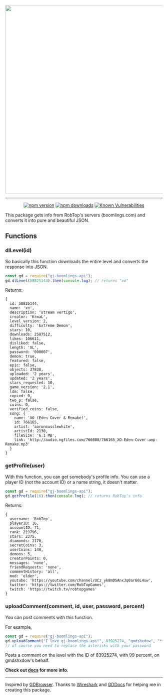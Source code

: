 <div align="center">
  <a href="https://www.npmjs.com/package/gj-boomlings-api"><img src="https://shikoshib.github.io/font1.png" width="600"></a><hr>
  <a href="https://www.npmjs.com/package/gj-boomlings-api"><img src="https://img.shields.io/npm/v/gj-boomlings-api.svg?maxAge=3600" alt="npm version" /></a>
  <a href="https://www.npmjs.com/package/gj-boomlings-api"><img src="https://img.shields.io/npm/dt/gj-boomlings-api.svg?maxAge=3600" alt="npm downloads" /></a>
  <a href="https://snyk.io/test/github/shikoshib/gj-boomlings-api"><img src="https://snyk.io/test/github/shikoshib/gj-boomlings-api/badge.svg" alt="Known Vulnerabilities" /></a>
</div>

This package gets info from RobTop's servers (boomlings.com) and converts it into pure and beautiful JSON.

## Functions

### dlLevel(id)

So basically this function downloads the entire level and converts the response into JSON.

```js
const gd = require("gj-boomlings-api");
gd.dlLevel(58825144).then(console.log); // returns "xo"
```

Returns:

```
{
  id: 58825144,
  name: 'xo',
  description: 'stream vertigo',
  creator: 'KrmaL',
  level_version: 2,
  difficulty: 'Extreme Demon',
  stars: 10,
  downloads: 2587512,
  likes: 106611,
  disliked: false,
  length: 'XL',
  password: '000007',
  demon: true,
  featured: false,
  epic: false,
  objects: 37838,
  uploaded: '2 years',
  updated: '2 years',
  stars_requested: 10,
  game_version: '2.1',
  ldm: false,
  copied: 0,
  two_p: false,
  coins: 0,
  verified_coins: false,
  song: {
    name: 'XO (Eden Cover & Remake)',
    id: 766165,
    artist: 'aaronmusslewhite',
    artistId: 2130,
    fileSize: '6.1 MB',
    link: 'http://audio.ngfiles.com/766000/766165_XO-Eden-Cover-amp-Remake.mp3'
  }
}
```
### getProfile(user)

With this function, you can get somebody's profile info. You can use a player ID (not the account ID) or a name string, it doesn't matter.

```js
const gd = require("gj-boomlings-api");
gd.getProfile(16).then(console.log); // returns RobTop's info
```

Returns:

```
{
  username: 'RobTop',
  playerID: 16,
  accountID: 71,
  rank: 219796,
  stars: 2375,
  diamonds: 2170,
  secretCoins: 3,
  userCoins: 140,
  demons: 5,
  creatorPoints: 0,
  messages: 'none',
  friendRequests: 'none',
  commentHistory: 'all',
  mod: 'elder',
  youtube: 'https://youtube.com/channel/UCz_yk8mDSAnxJq0ar66L4sw',
  twitter: 'https://twitter.com/RobTopGames',
  twitch: 'https://twitch.tv/robtopgames'
}
```
### uploadComment(comment, id, user, password, percent)

You can post comments with this function.

For example,
```js
const gd = require("gj-boomlings-api");
gd.uploadComment("I love gj-boomlings-api!", 83925274, "gmdshxdow", "*********", 99).then(console.log);
// of course you need to replace the asterisks with your password
```

Posts a comment on the level with the ID of 83925274, with 99 percent, on gmdshxdow's behalf.

**Check out [docs](./docs/) for more info.**

---

Inspired by [GDBrowser](https://github.com/GDColon/GDBrowser/). Thanks to [Wireshark](https://www.wireshark.org/) and [GDDocs](https://github.com/gd-programming/gd.docs/) for helping me in creating this package.